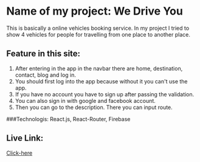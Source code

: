 # Name of my project: We Drive You

This is basically a online vehicles booking service. In my project I tried to show 4 vehicles for people for travelling from one place to another place.

## Feature in this site:
1. After entering in the app in the navbar there are  home, destination, contact, blog and log in.
2. You should first log into the app because without it you can't use the app.
3. If you have no account you have to sign up after passing the validation.
4. You can also sign in with google and facebook account.
5. Then you can go to the description. There you can input route.

###Technologis:
React.js, React-Router, Firebase


## Live Link:
[Click-here](https://urban-rides-de25e.web.app)


